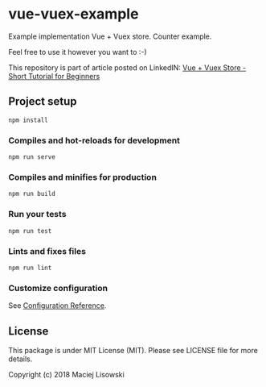 # vue-vuex-example
Example implementation Vue + Vuex store. Counter example.

Feel free to use it however you want to :-)

This repository is part of article posted on LinkedIN: [Vue + Vuex Store - Short Tutorial for Beginners](https://www.linkedin.com/pulse/vue-vuex-store-short-tutorial-beginners-mac-lisowski/)

## Project setup
```
npm install
```

### Compiles and hot-reloads for development
```
npm run serve
```

### Compiles and minifies for production
```
npm run build
```

### Run your tests
```
npm run test
```

### Lints and fixes files
```
npm run lint
```

### Customize configuration
See [Configuration Reference](https://cli.vuejs.org/config/).


## License

This package is under MIT License (MIT). Please see LICENSE file for more details.

Copyright (c) 2018 Maciej Lisowski